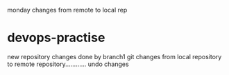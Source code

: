 monday changes from remote to local rep
# devops-practise
new repository
changes done by branch1
git changes from local repository to remote repository............
undo changes





